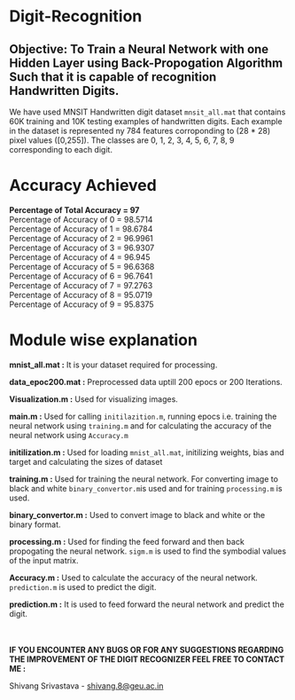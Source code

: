 # Digit-Recognition

## Objective: To Train a Neural Network with one Hidden Layer using Back-Propogation Algorithm Such that it is capable of recognition Handwritten Digits.  

We have used MNSIT Handwritten digit dataset `mnsit_all.mat` that contains 60K training and 10K testing examples of handwritten digits. Each example in the dataset is represented ny 784 features corroponding to (28 * 28) pixel values ([0,255]). The classes are 0, 1, 2, 3, 4, 5, 6, 7, 8, 9 corresponding to each digit.<br/>

# Accuracy Achieved

**Percentage of Total Accuracy = 97**<br/>
Percentage of Accuracy of 0 = 98.5714<br/>
Percentage of Accuracy of 1 = 98.6784<br/>
Percentage of Accuracy of 2 = 96.9961<br/>
Percentage of Accuracy of 3 = 96.9307<br/>
Percentage of Accuracy of 4 = 96.945<br/>
Percentage of Accuracy of 5 = 96.6368<br/>
Percentage of Accuracy of 6 = 96.7641<br/>
Percentage of Accuracy of 7 = 97.2763<br/>
Percentage of Accuracy of 8 = 95.0719<br/>
Percentage of Accuracy of 9 = 95.8375<br/>

# Module wise explanation

**mnist_all.mat :** It is your dataset required for processing.<br/>

**data_epoc200.mat :** Preprocessed data uptill 200 epocs or 200 Iterations.<br/>

**Visualization.m :** Used for visualizing images.<br/> 

**main.m :** Used for calling `initilazition.m`, running epocs i.e. training the neural network using `training.m` and for calculating the accuracy of the neural network using `Accuracy.m`<br/> 

**initilization.m :** Used for loading `mnist_all.mat`, initilizing weights, bias and target and calculating the sizes of dataset<br/> 

**training.m :** Used for training the neural network. For converting image to black and white `binary_convertor.m`is used and for training `processing.m` is used.<br/> 

**binary_convertor.m :** Used to convert image to black and white or the binary format.<br/> 

**processing.m :** Used for finding the feed forward and then back propogating the neural network. `sigm.m` is used to find the symbodial values of the input matrix.<br/> 

**Accuracy.m :** Used to calculate the accuracy of the neural network. `prediction.m` is used to predict the digit.<br/> 

**prediction.m :** It is used to feed forward the neural network and predict the digit.<br/><br/><br/>
 
**IF YOU ENCOUNTER ANY BUGS OR FOR ANY SUGGESTIONS REGARDING THE IMPROVEMENT OF THE DIGIT RECOGNIZER FEEL FREE TO CONTACT ME :**

Shivang Srivastava	-	shivang.8@geu.ac.in<br/>
